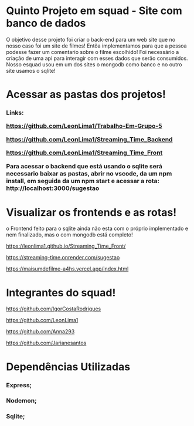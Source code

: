 # Quinto Projeto em squad - Site com banco de dados 

O objetivo desse projeto foi criar o back-end para um web site que no nosso caso foi um site de filmes! Entõa implementamos para que a pessoa podesse fazer um comentario sobre o filme escolhido! Foi necessário a criação de uma api para interagir com esses dados que serão consumidos. Nosso esquad usou em um dos sites o mongodb como banco e no outro site usamos o sqlite!


# Acessar as pastas dos projetos!

<h3>Links:

https://github.com/LeonLima1/Trabalho-Em-Grupo-5

https://github.com/LeonLima1/Streaming_Time_Backend

https://github.com/LeonLima1/Streaming_Time_Front

Para acessar o backend que está usando o sqlite será necessario baixar as pastas, abrir no vscode, da um npm install, em seguida da um npm start e acessar a rota: http://localhost:3000/sugestao

# Visualizar os frontends e as rotas!

o Frontend feito para o sqlite ainda não esta com o próprio implementado e nem finalizado, mas o com mongodb está completo!

https://leonlima1.github.io/Streaming_Time_Front/

https://streaming-time.onrender.com/sugestao

https://maisumdefilme-a4hs.vercel.app/index.html

# Integrantes do squad!

https://github.com/IgorCostaRodrigues

https://github.com/LeonLima1

https://github.com/Anna293

https://github.com/Jarianesantos

# Dependências Utilizadas 
<h3>Express;
<h3>Nodemon;
<h3>Sqlite;



